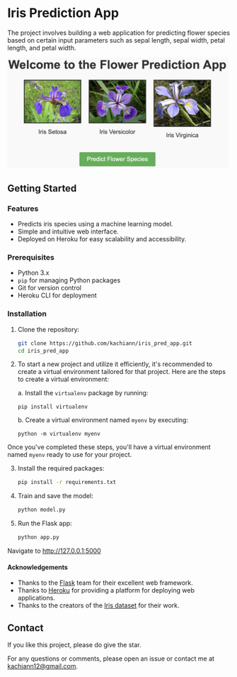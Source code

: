 # Iris Prediction App

The project involves building a web application for predicting flower species based on certain input parameters such as sepal length, sepal width, petal length, and petal width.

<img src="Image_.png" alt="Flower" width="500"/>


## Getting Started

### Features

- Predicts iris species using a machine learning model.
- Simple and intuitive web interface.
- Deployed on Heroku for easy scalability and accessibility.

### Prerequisites

- Python 3.x
- `pip` for managing Python packages
- Git for version control
- Heroku CLI for deployment

### Installation
1. Clone the repository:
   ```bash
   git clone https://github.com/kachiann/iris_pred_app.git
   cd iris_pred_app

2. To start a new project and utilize it efficiently, it's recommended to create a virtual environment tailored for that project. Here are the steps to create a virtual environment:

   a. Install the `virtualenv` package by running:
      ```
      pip install virtualenv
      ```
   b. Create a virtual environment named `myenv` by executing:
      ```
      python -m virtualenv myenv
      ```
Once you've completed these steps, you'll have a virtual environment named `myenv` ready to use for your project.

3. Install the required packages:
    ```bash
    pip install -r requirements.txt
4. Train and save the model:
    ```bash
    python model.py
5. Run the Flask app:
    ```bash
    python app.py
Navigate to http://127.0.0.1:5000
#### Acknowledgements
- Thanks to the [Flask](https://flask.palletsprojects.com/) team for their excellent web framework.
- Thanks to [Heroku](https://www.heroku.com/) for providing a platform for deploying web applications.
- Thanks to the creators of the [Iris dataset](https://archive.ics.uci.edu/ml/datasets/iris) for their work.

## Contact
If you like this project, please do give the star.

For any questions or comments, please open an issue or contact me at [kachiann12@gmail.com](mailto:kachiann12@gmail.com).
